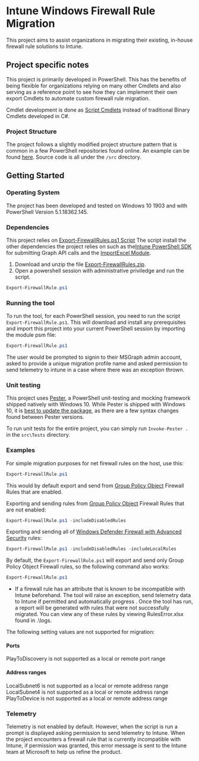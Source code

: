 # Intune Windows Firewall Rule Migration

This project aims to assist organizations in migrating their existing, in-house firewall rule solutions to Intune.


## Project specific notes

This project is primarily developed in PowerShell. This has the benefits of being flexible for organizations relying on many other Cmdlets and also serving as a
reference point to see how they can implement their own export Cmdlets to automate custom firewall rule migration.

Cmdlet development is done as [Script Cmdlets](https://devblogs.microsoft.com/powershell/fun-with-script-Cmdlets/) instead of traditional
Binary Cmdlets developed in C#.

### Project Structure

The project follows a slightly modified project structure pattern that is common in a few PowerShell repositories found online. An example
can be found [here](http://ramblingcookiemonster.github.io/Building-A-PowerShell-Module/). Source code is all under the `/src` directory.

## Getting Started

### Operating System

The project has been developed and tested on Windows 10 1903 and with PowerShell Version 5.1.18362.145.

### Dependencies

This project relies on [Export-FirewallRules.ps1 Script](https://github.com/microsoft/Intune-PowerShell-Management/raw/master/Scenario%20Modules/IntuneFirewallRulesMigration/Export-FirewallRules.zip)
The script install the other dependencies the project relies on such as the[Intune PowerShell SDK](https://github.com/Microsoft/Intune-PowerShell-SDK) for submitting Graph API calls and the [ImportExcel Module](https://github.com/dfinke/ImportExcel). 
1. Download and unzip the file [Export-FirewallRules.zip](https://github.com/microsoft/Intune-PowerShell-Management/raw/master/Scenario%20Modules/IntuneFirewallRulesMigration/Export-FirewallRules.zip). 
2. Open a powershell session with administrative priviledge and run the script.

```PowerShell
Export-FirewallRule.ps1
```

### Running the tool

To run the tool, for each PowerShell session, you need to run the script `Export-FirewallRule.ps1`. This will download and install any prerequisites and import this project into your current PowerShell session by importing the module psm file:

```PowerShell
Export-FirewallRule.ps1
```
The user would be prompted to signin to their MSGraph admin account, asked to provide a unique migration profile name and asked permission to send telemetry to intune in a case where there was an exception thrown.

### Unit testing

This project uses [Pester](https://github.com/pester/Pester), a PowerShell unit-testing and mocking framework shipped natively with Windows 10.
While Pester is shipped with Windows 10, it is [best to update the package](https://github.com/pester/Pester#installation), as there are a
few syntax changes found between Pester versions.

To run unit tests for the entire project, you can simply run `Invoke-Pester .` in the `src\Tests` directory.

### Examples

For simple migration purposes for net firewall rules on the host, use this:

```PowerShell
Export-FirewallRule.ps1
```

This would by default export and send from [Group Policy Object](https://docs.microsoft.com/en-us/previous-versions/windows/desktop/Policy/group-policy-objects) Firewall Rules that are enabled.

Exporting and sending rules from [Group Policy Object](https://docs.microsoft.com/en-us/previous-versions/windows/desktop/Policy/group-policy-objects) Firewall Rules that are not enabled:

```PowerShell
Export-FirewallRule.ps1 -includeDisabledRules
```

Exporting and sending all of [Windows Defender Firewall with Advanced Security](https://docs.microsoft.com/en-us/windows/security/threat-protection/windows-firewall/windows-firewall-with-advanced-security) rules:

```PowerShell
Export-FirewallRule.ps1 -includeDisabledRules -includeLocalRules
```

By default, the `Export-FirewallRule.ps1` will export and send only  Group Policy Object Firewall rules, so the following command also works:

```PowerShell
Export-FirewallRule.ps1
```
- If a firewall rule has an attribute that is known to be incompatible with Intune beforehand. The tool will raise an exception, send telemetry data to Intune if permitted and automatically progress .
Once the tool has run, a report will be generated with rules that were not successfully migrated. You can view any of these rules by viewing RulesError.xlsx found in .\logs.  

The following setting values are not supported for migration: 

#### Ports 

PlayToDiscovery is not supported as a local or remote port range  


#### Address ranges  

LocalSubnet6 is not supported as a local or remote address range  
LocalSubnet4 is not supported as a local or remote address range 
PlayToDevice is not supported as a local or remote address range 

### Telemetry

Telemetry is not enabled by default. However, when the script is run a prompt is displayed asking permission to send telemetry to Intune. When the project encounters a firewall rule that is currently incompatible with Intune, if permission was granted, this error message is sent to the Intune team at Microsoft to help us refine the product.

